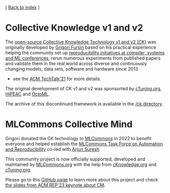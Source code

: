 ﻿[ [Back to index](README.md) ]

# Collective Knowledge v1 and v2

The [open-source Collective Knowledge Technology v1 and v2 (CK)](https://arxiv.org/abs/2011.01149) 
was originally developed by [Grigori Fursin](https://cKnowledge.org/gfursin) 
based on his practical experience helping the community set up 
[reproducibility initiatives at compiler, systems and ML conferences](https://cTuning.org/ae),
rerun numerous experiments from published papers and validate them in the real world 
across diverse and continuously changing models, data sets, software and hardware since 2013
- see the [ACM TechTalk'21](https://www.youtube.com/watch?v=7zpeIVwICa4) for more details.

The original development of CK v1 and v2 was sponsorted by [cTuning.org](https://cTuning.org), 
[HiPEAC](https://hipeac.net) and [OctoML](https://octoml.ai).

The archive of this discontinued framework is available in the [/ck directory](../ck). 

# MLCommons Collective Mind

Grigori donated the CK technology to [MLCommons](https://mlcommons.org) in 2022 to benefit everyone and helped establish
the [MLCommons Task Force on Automation and Reproducibility](taskforce.md) co-led with [Arjun Suresh](https://www.linkedin.com/in/arjunsuresh).

This community project is now officially supported, developed and maintained by [MLCommons.org](https://mlcommons.org)
with the help from [cKnowledge.org](https://cKnowledge.org) and [cTuning.org](https://cTuning.org).

Please go to this [GitHub page](https://github.com/mlcommons/ck) to learn more about this project
and check [the slides from ACM REP'23 keynote about CM](https://doi.org/10.5281/zenodo.8105339).
